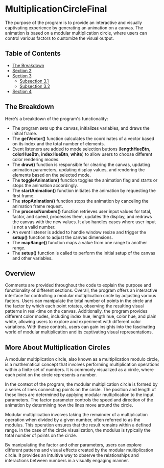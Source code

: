 # MultiplicationCircleFinal
The purpose of the program is to provide an interactive and visually captivating experience by generating an animation on a canvas. The animation is based on a modular multiplication circle, where users can control various factors to customize the visual output.

## Table of Contents

- [The Breakdown](#The-Breakdown)
- [Section 2](#section-2)
- [Section 3](#section-3)
  - [Subsection 3.1](#subsection-3.1)
  - [Subsection 3.2](#subsection-3.2)
- [Section 4](#section-4)

## The Breakdown
Here's a breakdown of the program's functionality:

* The program sets up the canvas, initializes variables, and draws the initial frame.
* The **getVector()** function calculates the coordinates of a vector based on its index and the total number of elements.
* Event listeners are added to mode selection buttons (**lengthHueBtn**, **colorHueBtn**, **indexHueBtn**, **white**) to allow users to choose different color rendering modes.
* The **draw()** function is responsible for clearing the canvas, updating animation parameters, updating display values, and rendering the elements based on the selected mode.
* The **toggleAnimation()** function toggles the animation flag and starts or stops the animation accordingly.
* The **startAnimation()** function initiates the animation by requesting the first frame.
* The **stopAnimation()** function stops the animation by canceling the animation frame request.
* The **processNumbers()** function retrieves user input values for total, factor, and speed, processes them, updates the display, and redraws the canvas with the new values. It also handles cases where user input is not a valid number.
* An event listener is added to handle window resize and trigger the **setup()** function to adjust the canvas dimensions.
* The **mapRange()** function maps a value from one range to another range.
* The **setup()** function is called to perform the initial setup of the canvas and other variables.

## Overview
Comments are provided throughout the code to explain the purpose and functionality of different sections.
Overall, the program offers an interactive interface for controlling a modular multiplication circle by adjusting various factors. Users can manipulate the total number of points in the circle and the factor by which each point rotates, observing the resulting visual patterns in real-time on the canvas. Additionally, the program provides different color modes, including index hue, length hue, color hue, and plain white, allowing users to explore and experiment with different color variations. With these controls, users can gain insights into the fascinating world of modular multiplication and its captivating visual representations.

## More About Multiplication Circles
A modular multiplication circle, also known as a multiplication modulo circle, is a mathematical concept that involves performing multiplication operations within a finite set of numbers. It is commonly visualized as a circle, where each point on the circle represents a number.

In the context of the program, the modular multiplication circle is formed by a series of lines connecting points on the circle. The position and length of these lines are determined by applying modular multiplication to the input parameters. The factor parameter controls the speed and direction of the animation by determining how the lines move around the circle.

Modular multiplication involves taking the remainder of a multiplication operation when divided by a given number, often referred to as the modulus. This operation ensures that the result remains within a defined range. In the case of the circle visualization, the modulus is typically the total number of points on the circle.

By manipulating the factor and other parameters, users can explore different patterns and visual effects created by the modular multiplication circle. It provides an intuitive way to observe the relationships and interactions between numbers in a visually engaging manner.
